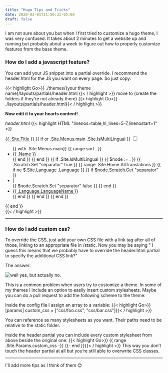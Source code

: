 ```yaml
---
title: "Hugo Tips and Tricks"
date: 2020-03-01T21:50:31-05:00
draft: false
---
```


I am not sure about you but when I first tried to customize a hugo theme, I was very confused. It takes about 2 minutes to get a website up and running but probably about a week to figure out how to properly customize features from the base theme. 

### How do I add a javascript feature?

You can add your JS snippet into a partial override. I recommend the header.html for the JS you want on every page. So just copy:

 {{< highlight Go>}}
 ./themes/{your theme name}/layouts/partials/header.html
{{< / highlight >}}
 move to  (create the folders if they're not already there)
 {{< highlight Go>}}
 ./layouts/partials/header.html{{< / highlight >}}
 
**Now edit it to your hearts content!**

*header.html*
{{< highlight HTML "linenos=table,hl_lines=5-7,linenostart=1" >}}
<nav class="navigation">
    <section class="container">
      <a class="navigation-title" href="{{ .Site.BaseURL | relLangURL }}">
        {{ .Site.Title }}
        <script>
          console.log("FREE THE CODE")
        </script>      
      </a>
      {{ if or .Site.Menus.main .Site.IsMultiLingual }}
      <input type="checkbox" id="menu-toggle" />
      <label class="menu-button float-right" for="menu-toggle"><i class="fas fa-bars"></i></label>
      <ul class="navigation-list">
        {{ with .Site.Menus.main}}
          {{ range sort . }}
            <li class="navigation-item">
              <a class="navigation-link" href="{{ .URL | absLangURL }}">{{ .Name }}</a>
            </li>
          {{ end }}
        {{ end }}
        {{ if .Site.IsMultiLingual }}
          {{ $node := . }}
          {{ .Scratch.Set "separator" true }}
          {{ range .Site.Home.AllTranslations }}
            {{ if ne $.Site.Language .Language }}
              {{ if $node.Scratch.Get "separator" }}
                <li class="navigation-item menu-separator">
                  <span>|</span>
                </li>
                {{ $node.Scratch.Set "separator" false }}
              {{ end }}
              <li class="navigation-item">
                <a href="{{ .Permalink }}">{{ .Language.LanguageName }}</a>
              </li>
            {{ end }}
          {{ end }}
        {{ end }}
      </ul>
      {{ end }}
    </section>
  </nav>
{{< / highlight >}}

---------------------------------------

### How do I add custom css?

To override the CSS, just add your own CSS file with a link tag after all of those, linking to an appropriate file in /static. 
Now you may be saying " I guess this means that we probably have to override the header.html partial to specify the additional CSS link?"

The answer: 

![well yes, but actually no.](https://i.ytimg.com/vi/IGXYzNm29bQ/hqdefault.jpg "Logo Title Text 1")


This is a common problem when users try to customize a theme. In some of my themes I include an option to easily insert custom stylesheets. Maybe you can do a pull request to add the following scheme to the theme:

Inside the config file I assign an array to a variable:
 {{< highlight Go>}}
[params]
    custom_css = ["css/foo.css", "css/bar.css"]{{< / highlight >}}

You can reference as many stylesheets as you want. Their paths need to be relative to the static folder.

Inside the header partial you can include every custom stylesheet from above beside the original one:
 {{< highlight Go>}}
{{ range .Site.Params.custom_css -}}
    <link rel="stylesheet" href="{{ . | absURL }}">
{{- end }}{{< / highlight >}}
This way you don’t touch the header partial at all but you’re still able to overwrite CSS classes.

---------------------------------------

I'll add more tips as I think of them 😊